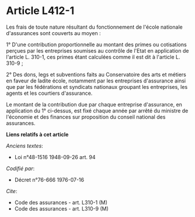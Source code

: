 # Article L412-1

Les frais de toute nature résultant du fonctionnement de l'école nationale d'assurances sont couverts au moyen :

1° D'une contribution proportionnelle au montant des primes ou cotisations perçues par les entreprises soumises au contrôle
de l'Etat en application de l'article L. 310-1, ces primes étant calculées comme il est dit à l'article L. 310-9 ;

2° Des dons, legs et subventions faits au Conservatoire des arts et métiers en faveur de ladite école, notamment par les
entreprises d'assurance ainsi que par les fédérations et syndicats nationaux groupant les entreprises, les agents et les
courtiers d'assurance.

Le montant de la contribution due par chaque entreprise d'assurance, en application du 1° ci-dessus, est fixé chaque année
par arrêté du ministre de l'économie et des finances sur proposition du conseil national des assurances.

**Liens relatifs à cet article**

_Anciens textes_:

  - Loi n°48-1516 1948-09-26 art. 94

_Codifié par_:

  - Décret n°76-666 1976-07-16

_Cite_:

  - Code des assurances - art. L310-1 (M)
  - Code des assurances - art. L310-9 (M)
